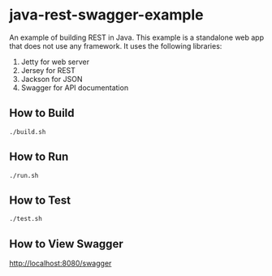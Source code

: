 # java-rest-swagger-example
An example of building REST in Java.
This example is a standalone web app that does not use any framework.
It uses the following libraries:

1. Jetty for web server
2. Jersey for REST
3. Jackson for JSON
4. Swagger for API documentation

## How to Build
`./build.sh`

## How to Run
`./run.sh`

## How to Test
`./test.sh`

## How to View Swagger
[http://localhost:8080/swagger](http://localhost:8080/swagger)
